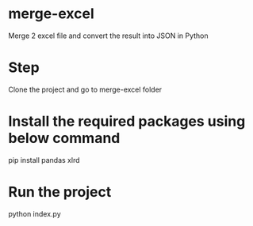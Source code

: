 # merge-excel
Merge 2 excel file and convert the result into JSON in Python

# Step
Clone the project and go to merge-excel folder

# Install the required packages using below command

pip install pandas xlrd

# Run the project

python index.py
